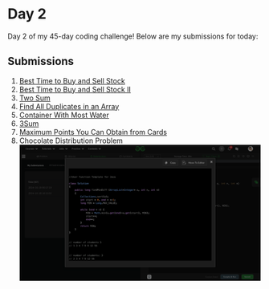 # Day 2

Day 2 of my 45-day coding challenge! Below are my submissions for today:

## Submissions

1. [Best Time to Buy and Sell Stock](https://leetcode.com/submissions/detail/1426091886/)
2. [Best Time to Buy and Sell Stock II](https://leetcode.com/submissions/detail/1426134565/)
3. [Two Sum](https://leetcode.com/submissions/detail/1426279806/)
4. [Find All Duplicates in an Array](https://leetcode.com/submissions/detail/1426377567/)
5. [Container With Most Water](https://leetcode.com/submissions/detail/1426438933/)
6. [3Sum](https://leetcode.com/submissions/detail/1426508094/)
7. [Maximum Points You Can Obtain from Cards](https://leetcode.com/submissions/detail/1426651682/)
8. Chocolate Distribution Problem
    ![Chocolate Distribution Problem](./gfg-chocolate-distribution-problem.png)

